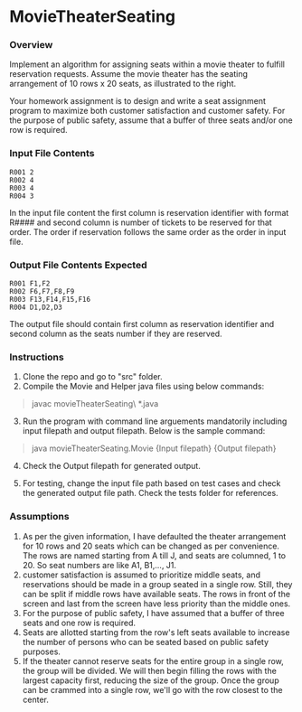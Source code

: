 # MovieTheaterSeating

### Overview

Implement an algorithm for assigning seats within a movie theater to
fulfill reservation requests. Assume the movie theater has the seating
arrangement of 10 rows x 20 seats, as illustrated to the right.

Your homework assignment is to design and write a seat assignment
program to maximize both customer satisfaction and customer
safety. For the purpose of public safety, assume that a buffer of three
seats and/or one row is required.

### Input File Contents

```
R001 2
R002 4
R003 4
R004 3
```
In the input file content the first column is reservation identifier with format R#### and second column is number of tickets to be reserved for that order. The order if reservation follows the same order as the order in input file.

### Output File Contents Expected

```
R001 F1,F2
R002 F6,F7,F8,F9
R003 F13,F14,F15,F16
R004 D1,D2,D3
```
The output file should contain first column as reservation identifier and second column as the seats number if they are reserved.

### Instructions

1. Clone the repo and go to "src" folder.
2. Compile the Movie and Helper java files using below commands:

> javac movieTheaterSeating\ *.java

3. Run the program with command line arguements mandatorily including input filepath and output filepath. Below is the sample command:

> java movieTheaterSeating.Movie {Input filepath} {Output filepath}

4. Check the Output filepath for generated output.

5. For testing, change the input file path based on test cases and check the generated output file path. Check the tests folder for references.

### Assumptions
  
  1. As per the given information, I have defaulted the theater arrangement for 10 rows and 20 seats which can be changed as per convenience. The rows are named starting from A till J, and seats are columned, 1 to 20. So seat numbers are like A1, B1,..., J1.
  2. customer satisfaction is assumed to prioritize middle seats, and reservations should be made in a group seated in a single row. Still, they can be split if middle rows have available seats. The rows in front of the screen and last from the screen have less priority than the middle ones.
  3. For the purpose of public safety, I have assumed that a buffer of three seats and one row is required.
  4. Seats are allotted starting from the row's left seats available to increase the number of persons who can be seated based on public safety purposes.
  5. If the theater cannot reserve seats for the entire group in a single row, the group will be divided. We will then begin filling the rows with the largest capacity first, reducing the size of the group. Once the group can be crammed into a single row, we'll go with the row closest to the center.
